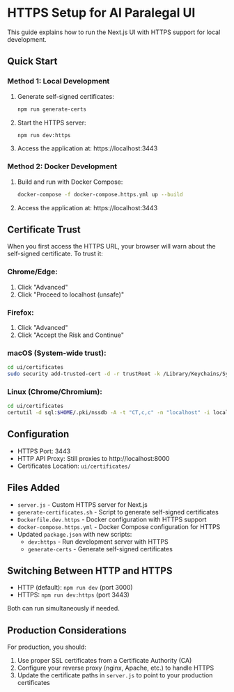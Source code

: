 # HTTPS Setup for AI Paralegal UI

This guide explains how to run the Next.js UI with HTTPS support for local development.

## Quick Start

### Method 1: Local Development

1. Generate self-signed certificates:
   ```bash
   npm run generate-certs
   ```

2. Start the HTTPS server:
   ```bash
   npm run dev:https
   ```

3. Access the application at: https://localhost:3443

### Method 2: Docker Development

1. Build and run with Docker Compose:
   ```bash
   docker-compose -f docker-compose.https.yml up --build
   ```

2. Access the application at: https://localhost:3443

## Certificate Trust

When you first access the HTTPS URL, your browser will warn about the self-signed certificate. To trust it:

### Chrome/Edge:
1. Click "Advanced"
2. Click "Proceed to localhost (unsafe)"

### Firefox:
1. Click "Advanced"
2. Click "Accept the Risk and Continue"

### macOS (System-wide trust):
```bash
cd ui/certificates
sudo security add-trusted-cert -d -r trustRoot -k /Library/Keychains/System.keychain localhost.pem
```

### Linux (Chrome/Chromium):
```bash
cd ui/certificates
certutil -d sql:$HOME/.pki/nssdb -A -t "CT,c,c" -n "localhost" -i localhost.pem
```

## Configuration

- HTTPS Port: 3443
- HTTP API Proxy: Still proxies to http://localhost:8000
- Certificates Location: `ui/certificates/`

## Files Added

- `server.js` - Custom HTTPS server for Next.js
- `generate-certificates.sh` - Script to generate self-signed certificates
- `Dockerfile.dev.https` - Docker configuration with HTTPS support
- `docker-compose.https.yml` - Docker Compose configuration for HTTPS
- Updated `package.json` with new scripts:
  - `dev:https` - Run development server with HTTPS
  - `generate-certs` - Generate self-signed certificates

## Switching Between HTTP and HTTPS

- HTTP (default): `npm run dev` (port 3000)
- HTTPS: `npm run dev:https` (port 3443)

Both can run simultaneously if needed.

## Production Considerations

For production, you should:
1. Use proper SSL certificates from a Certificate Authority (CA)
2. Configure your reverse proxy (nginx, Apache, etc.) to handle HTTPS
3. Update the certificate paths in `server.js` to point to your production certificates